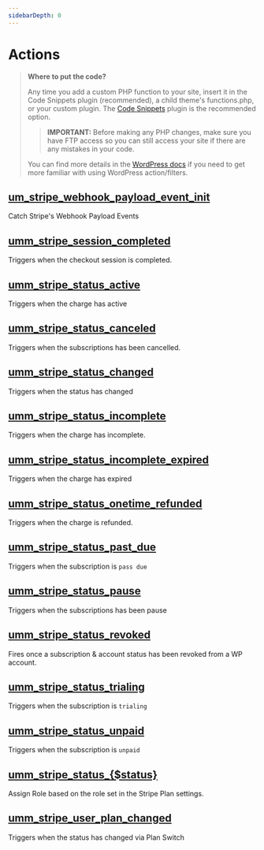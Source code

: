 ```yaml
---
sidebarDepth: 0
---
```

# Actions
> **Where to put the code?**
>
> Any time you add a custom PHP function to your site, insert it in the Code Snippets plugin (recommended), a child theme's functions.php, or your custom plugin. The [Code Snippets](https://wordpress.org/plugins/code-snippets/) plugin is the recommended option. 
>> **IMPORTANT:** Before making any PHP changes, make sure you have FTP access so you can still access your site if there are any mistakes in your code. 
>
> You can find more details in the  [WordPress docs](https://developer.wordpress.org/plugins/hooks/) if you need to get more familiar with using WordPress action/filters.
## [um_stripe_webhook_payload_event_init](./actions/um_stripe_webhook_payload_event_init)<Badge text="Since 1.0.0" vertical="middle" />

Catch Stripe's Webhook Payload Events
## [umm_stripe_session_completed](./actions/umm_stripe_session_completed)<Badge text="Since 1.0.0" vertical="middle" />

Triggers when the checkout session is completed.
## [umm_stripe_status_active](./actions/umm_stripe_status_active)<Badge text="Since 1.0.0" vertical="middle" />

Triggers when the charge has active
## [umm_stripe_status_canceled](./actions/umm_stripe_status_canceled)<Badge text="Since 1.0.0" vertical="middle" />

Triggers when the subscriptions has been cancelled.
## [umm_stripe_status_changed](./actions/umm_stripe_status_changed)<Badge text="Since 1.0.2" vertical="middle" />

Triggers when the status has changed
## [umm_stripe_status_incomplete](./actions/umm_stripe_status_incomplete)<Badge text="Since 1.0.0" vertical="middle" />

Triggers when the charge has incomplete.
## [umm_stripe_status_incomplete_expired](./actions/umm_stripe_status_incomplete_expired)<Badge text="Since 1.0.0" vertical="middle" />

Triggers when the charge has expired
## [umm_stripe_status_onetime_refunded](./actions/umm_stripe_status_onetime_refunded)<Badge text="Since 1.0.0" vertical="middle" />

Triggers when the charge is refunded.
## [umm_stripe_status_past_due](./actions/umm_stripe_status_past_due)<Badge text="Since 1.0.0" vertical="middle" />

Triggers when the subscription is `pass due`
## [umm_stripe_status_pause](./actions/umm_stripe_status_pause)<Badge text="Since 1.0.0" vertical="middle" />

Triggers when the subscriptions has been pause
## [umm_stripe_status_revoked](./actions/umm_stripe_status_revoked)<Badge text="Since 1.0.0" vertical="middle" />

Fires once a subscription & account status has been revoked from a WP account.
## [umm_stripe_status_trialing](./actions/umm_stripe_status_trialing)<Badge text="Since 1.0.0" vertical="middle" />

Triggers when the subscription is `trialing`
## [umm_stripe_status_unpaid](./actions/umm_stripe_status_unpaid)<Badge text="Since 1.0.0" vertical="middle" />

Triggers when the subscription is `unpaid`
## [umm_stripe_status_{$status}](./actions/umm_stripe_status___status_)<Badge text="Since 1.0.0" vertical="middle" />

Assign Role based on the role set in the Stripe Plan settings.
## [umm_stripe_user_plan_changed](./actions/umm_stripe_user_plan_changed)<Badge text="Since 1.0.8" vertical="middle" />

Triggers when the status has changed via Plan Switch
